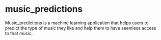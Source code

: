 # music_predictions
Music_predictions is a machine  learning application that helps users to predict the type of music they like and help them to  have seemless access to that music.
